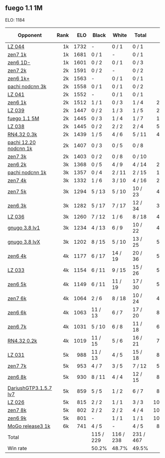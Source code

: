 ## fuego 1.1 1M ##

ELO: 1184

Opponent | Rank | ELO | Black | White | Total | Win rate
---------|-----:|----:|-------|-------|-------|-------:
[LZ 044](LZ%20044.md) | 1k | 1732 | - | 0 / 1 | 0 / 1 | 0.0%
[zen7 1k](zen7%201k.md) | 1k | 1681 | 0 / 1 | - | 0 / 1 | 0.0%
[zen6 1D-](zen6%201D-.md) | 1k | 1601 | 0 / 2 | 0 / 1 | 0 / 3 | 0.0%
[zen7 2k](zen7%202k.md) | 2k | 1591 | 0 / 2 | - | 0 / 2 | 0.0%
[zen6 1k+](zen6%201k+.md) | 2k | 1563 | - | 0 / 1 | 0 / 1 | 0.0%
[pachi nodcnn 3k](pachi%20nodcnn%203k.md) | 2k | 1558 | 0 / 1 | 0 / 1 | 0 / 2 | 0.0%
[LZ 041](LZ%20041.md) | 2k | 1552 | - | 0 / 1 | 0 / 1 | 0.0%
[zen6 1k](zen6%201k.md) | 2k | 1512 | 1 / 1 | 0 / 3 | 1 / 4 | 25.0%
[LZ 039](LZ%20039.md) | 2k | 1447 | 0 / 2 | 1 / 3 | 1 / 5 | 20.0%
[fuego 1.1 5M](fuego%201.1%205M.md) | 2k | 1445 | 0 / 3 | 1 / 4 | 1 / 7 | 14.3%
[LZ 038](LZ%20038.md) | 2k | 1445 | 0 / 2 | 2 / 2 | 2 / 4 | 50.0%
[RN4.32 0.3k](RN4.32%200.3k.md) | 2k | 1439 | 1 / 5 | 4 / 6 | 5 / 11 | 45.5%
[pachi 12.20 nodcnn 1k](pachi%2012.20%20nodcnn%201k.md) | 2k | 1407 | 0 / 3 | 0 / 5 | 0 / 8 | 0.0%
[zen7 3k](zen7%203k.md) | 2k | 1403 | 0 / 2 | 0 / 8 | 0 / 10 | 0.0%
[zen6 2k](zen6%202k.md) | 3k | 1368 | 0 / 5 | 4 / 9 | 4 / 14 | 28.6%
[pachi nodcnn 1k](pachi%20nodcnn%201k.md) | 3k | 1357 | 0 / 4 | 2 / 11 | 2 / 15 | 13.3%
[zen7 4k](zen7%204k.md) | 3k | 1332 | 1 / 6 | 3 / 10 | 4 / 16 | 25.0%
[zen7 5k](zen7%205k.md) | 3k | 1294 | 5 / 13 | 5 / 10 | 10 / 23 | 43.5%
[zen6 3k](zen6%203k.md) | 3k | 1282 | 5 / 17 | 7 / 17 | 12 / 34 | 35.3%
[LZ 036](LZ%20036.md) | 3k | 1260 | 7 / 12 | 1 / 6 | 8 / 18 | 44.4%
[gnugo 3.8 lv1](gnugo%203.8%20lv1.md) | 3k | 1234 | 4 / 13 | 6 / 9 | 10 / 22 | 45.5%
[gnugo 3.8 lvX](gnugo%203.8%20lvX.md) | 3k | 1202 | 8 / 15 | 5 / 10 | 13 / 25 | 52.0%
[zen6 4k](zen6%204k.md) | 4k | 1177 | 6 / 17 | 14 / 19 | 20 / 36 | 55.6%
[LZ 033](LZ%20033.md) | 4k | 1154 | 6 / 11 | 9 / 15 | 15 / 26 | 57.7%
[zen6 5k](zen6%205k.md) | 4k | 1149 | 6 / 11 | 11 / 19 | 17 / 30 | 56.7%
[zen7 6k](zen7%206k.md) | 4k | 1064 | 2 / 6 | 8 / 18 | 10 / 24 | 41.7%
[zen6 6k](zen6%206k.md) | 4k | 1063 | 11 / 13 | 6 / 7 | 17 / 20 | 85.0%
[zen6 7k](zen6%207k.md) | 4k | 1031 | 5 / 10 | 6 / 8 | 11 / 18 | 61.1%
[RN4.32 0.2k](RN4.32%200.2k.md) | 4k | 1019 | 11 / 15 | 5 / 6 | 16 / 21 | 76.2%
[LZ 031](LZ%20031.md) | 5k | 988 | 11 / 13 | 4 / 5 | 15 / 18 | 83.3%
[zen7 7k](zen7%207k.md) | 5k | 953 | 4 / 7 | 3 / 5 | 7 / 12 | 58.3%
[zen6 8k](zen6%208k.md) | 5k | 930 | 8 / 11 | 4 / 4 | 12 / 15 | 80.0%
[DariushGTP3.1.5.7 lv7](DariushGTP3.1.5.7%20lv7.md) | 5k | 859 | 5 / 5 | 1 / 2 | 6 / 7 | 85.7%
[LZ 026](LZ%20026.md) | 5k | 815 | 2 / 2 | 1 / 1 | 3 / 3 | 100.0%
[zen7 8k](zen7%208k.md) | 5k | 802 | 2 / 2 | 2 / 2 | 4 / 4 | 100.0%
[zen6 9k](zen6%209k.md) | 5k | 801 | - | 1 / 1 | 1 / 1 | 100.0%
[MoGo release3 1k](MoGo%20release3%201k.md) | 6k | 741 | 4 / 5 | - | 4 / 5 | 80.0%
Total | | | 115 / 229 | 116 / 238 | 231 / 467 | 
Win rate| | | 50.2% | 48.7% | 49.5% | 

